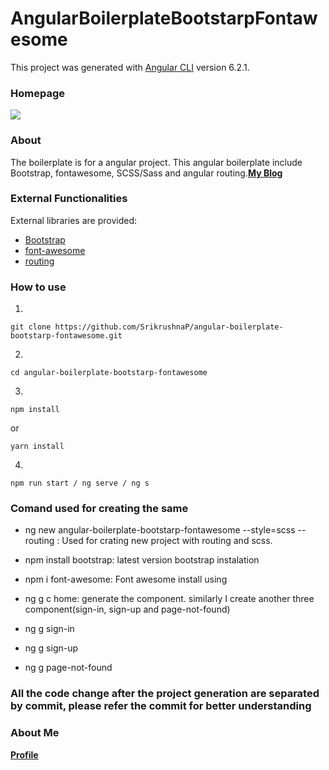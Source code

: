# AngularBoilerplateBootstarpFontawesome

This project was generated with [Angular CLI](https://github.com/angular/angular-cli) version 6.2.1.

### Homepage
![](_screenshots/homepage.png)


### About
The boilerplate is for a angular project. This angular boilerplate include Bootstrap, fontawesome, SCSS/Sass and angular routing.**[My Blog](http://developerstips.com/)**

### External Functionalities

External libraries are provided:

- [Bootstrap](https://getbootstrap.com/)
- [font-awesome](http://fontawesome.io/)
- [routing](https://angular.io/guide/router)


### How to use

1. 
```
git clone https://github.com/SrikrushnaP/angular-boilerplate-bootstarp-fontawesome.git
```

2. 
```
cd angular-boilerplate-bootstarp-fontawesome
```

3. 
``` 
npm install
``` 
or  
``` 
yarn install 
```  

4. 
```
npm run start / ng serve / ng s
```

### Comand used for creating the same

- ng new angular-boilerplate-bootstarp-fontawesome --style=scss --routing
: Used for crating new project with routing and scss.

- npm install bootstrap: latest version bootstrap instalation

- npm i font-awesome: Font awesome install using

- ng g c home: generate the component. similarly I create another three component(sign-in, sign-up and page-not-found)
- ng g sign-in
- ng g sign-up
- ng g page-not-found

### All the code change after the project generation are separated by commit, please refer the commit for better understanding

### About Me
**[Profile](http://krishna.developerstips.com)**